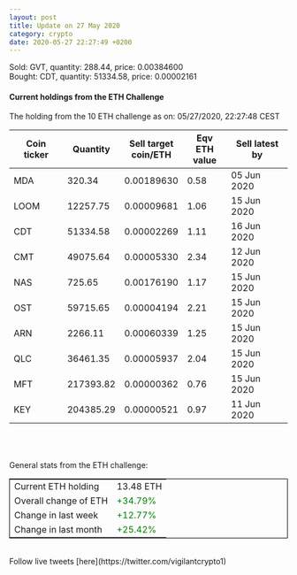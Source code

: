 ```yaml
---
layout: post
title: Update on 27 May 2020
category: crypto
date: 2020-05-27 22:27:49 +0200
---
```

<!-- Global site tag (gtag.js) - Google Analytics -->
<script async src="https://www.googletagmanager.com/gtag/js?id=UA-103831149-5"></script>
<script>
  window.dataLayer = window.dataLayer || [];
  function gtag(){dataLayer.push(arguments);}
  gtag('js', new Date());

  gtag('config', 'UA-103831149-5');
</script>
Sold: GVT, quantity:       288.44, price:   0.00384600<br>Bought: CDT, quantity:     51334.58, price:   0.00002161<br>

#### Current holdings from the ETH Challenge

The holding from the 10 ETH challenge as on: 05/27/2020, 22:27:48 CEST

|Coin ticker|Quantity|Sell target<br>coin/ETH|Eqv ETH<br>value|Sell latest by|
|-----------|--------|-----------|-----------|--------------|
MDA|320.34|  0.00189630|0.58|05 Jun 2020|
LOOM|12257.75|  0.00009681|1.06|15 Jun 2020|
CDT|51334.58|  0.00002269|1.11|16 Jun 2020|
CMT|49075.64|  0.00005330|2.34|12 Jun 2020|
NAS|725.65|  0.00176190|1.17|15 Jun 2020|
OST|59715.65|  0.00004194|2.21|15 Jun 2020|
ARN|2266.11|  0.00060339|1.25|15 Jun 2020|
QLC|36461.35|  0.00005937|2.04|15 Jun 2020|
MFT|217393.82|  0.00000362|0.76|15 Jun 2020|
KEY|204385.29|  0.00000521|0.97|11 Jun 2020|

<br>
<br>
<br>
General stats from the ETH challenge:

<table style="border:1px solid black;margin-left:auto;margin-right:auto;">
	<tbody>
	<tr>
		<td>Current ETH holding</td>
		<td>     13.48 ETH</td>
	</tr>
	<tr>
		<td>Overall change of ETH</td>
		<td><font color="green">+34.79%</font></td>
	</tr>
	<tr>
		<td>Change in last week</td>
		<td><font color="green">+12.77%</font></td>
	</tr>
	<tr>
		<td>Change in last month</td>
		<td><font color="green">+25.42%</font></td>
	</tr>
	</tbody>
</table>

<br>
Follow live tweets [here](https://twitter.com/vigilantcrypto1)
<br>
<br>